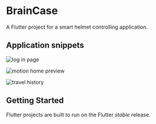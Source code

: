 # BrainCase

A Flutter project for a smart helmet controlling application.

## Application snippets
![log in page](https://github.com/user-attachments/assets/69a16c2d-87e6-4a24-ac27-2fa08f6a5e10)



![motion home preview](https://i.giphy.com/media/v1.Y2lkPTc5MGI3NjExdGxneG56NmY5ZjIxMTNnaHpxYXUzd2gza2NnMjRvN3J1cXc1ZWRoYyZlcD12MV9pbnRlcm5hbF9naWZfYnlfaWQmY3Q9Zw/Z53LknnH10kVkD49QL/giphy.gif)



![travel history](https://github.com/user-attachments/assets/ca6ce3c0-4d43-473b-b897-ee9ab222b1c4)


## Getting Started

Flutter projects are built to run on the Flutter _stable_ release.
